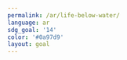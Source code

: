 ```yaml
---
permalink: /ar/life-below-water/
language: ar
sdg_goal: '14'
color: '#0a97d9'
layout: goal
---
```



